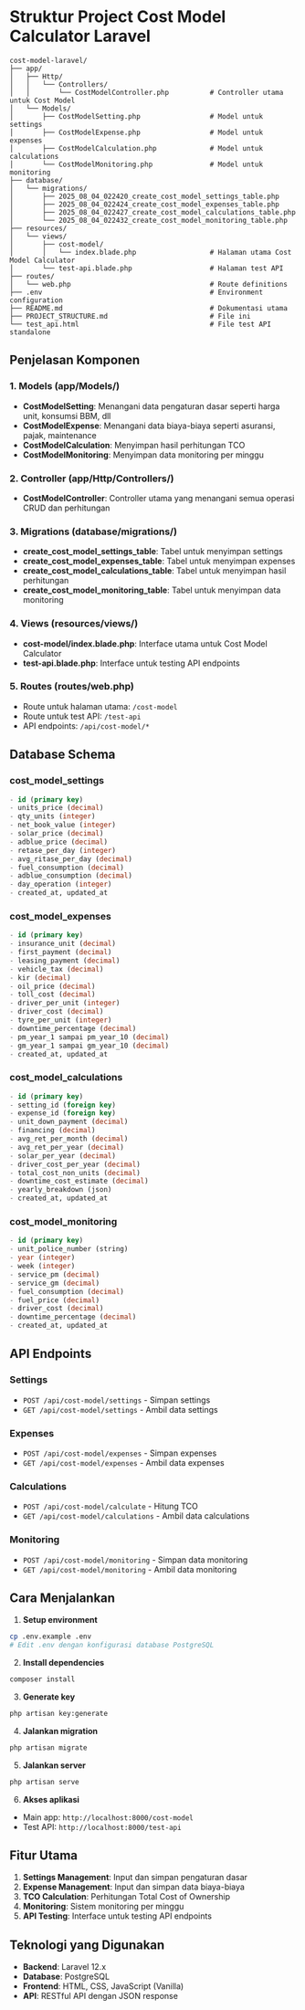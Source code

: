 # Struktur Project Cost Model Calculator Laravel

```
cost-model-laravel/
├── app/
│   ├── Http/
│   │   └── Controllers/
│   │       └── CostModelController.php          # Controller utama untuk Cost Model
│   └── Models/
│       ├── CostModelSetting.php                 # Model untuk settings
│       ├── CostModelExpense.php                 # Model untuk expenses
│       ├── CostModelCalculation.php             # Model untuk calculations
│       └── CostModelMonitoring.php              # Model untuk monitoring
├── database/
│   └── migrations/
│       ├── 2025_08_04_022420_create_cost_model_settings_table.php
│       ├── 2025_08_04_022424_create_cost_model_expenses_table.php
│       ├── 2025_08_04_022427_create_cost_model_calculations_table.php
│       └── 2025_08_04_022432_create_cost_model_monitoring_table.php
├── resources/
│   └── views/
│       ├── cost-model/
│       │   └── index.blade.php                  # Halaman utama Cost Model Calculator
│       └── test-api.blade.php                   # Halaman test API
├── routes/
│   └── web.php                                  # Route definitions
├── .env                                         # Environment configuration
├── README.md                                    # Dokumentasi utama
├── PROJECT_STRUCTURE.md                         # File ini
└── test_api.html                                # File test API standalone
```

## Penjelasan Komponen

### 1. Models (app/Models/)
- **CostModelSetting**: Menangani data pengaturan dasar seperti harga unit, konsumsi BBM, dll
- **CostModelExpense**: Menangani data biaya-biaya seperti asuransi, pajak, maintenance
- **CostModelCalculation**: Menyimpan hasil perhitungan TCO
- **CostModelMonitoring**: Menyimpan data monitoring per minggu

### 2. Controller (app/Http/Controllers/)
- **CostModelController**: Controller utama yang menangani semua operasi CRUD dan perhitungan

### 3. Migrations (database/migrations/)
- **create_cost_model_settings_table**: Tabel untuk menyimpan settings
- **create_cost_model_expenses_table**: Tabel untuk menyimpan expenses
- **create_cost_model_calculations_table**: Tabel untuk menyimpan hasil perhitungan
- **create_cost_model_monitoring_table**: Tabel untuk menyimpan data monitoring

### 4. Views (resources/views/)
- **cost-model/index.blade.php**: Interface utama untuk Cost Model Calculator
- **test-api.blade.php**: Interface untuk testing API endpoints

### 5. Routes (routes/web.php)
- Route untuk halaman utama: `/cost-model`
- Route untuk test API: `/test-api`
- API endpoints: `/api/cost-model/*`

## Database Schema

### cost_model_settings
```sql
- id (primary key)
- units_price (decimal)
- qty_units (integer)
- net_book_value (integer)
- solar_price (decimal)
- adblue_price (decimal)
- retase_per_day (integer)
- avg_ritase_per_day (decimal)
- fuel_consumption (decimal)
- adblue_consumption (decimal)
- day_operation (integer)
- created_at, updated_at
```

### cost_model_expenses
```sql
- id (primary key)
- insurance_unit (decimal)
- first_payment (decimal)
- leasing_payment (decimal)
- vehicle_tax (decimal)
- kir (decimal)
- oil_price (decimal)
- toll_cost (decimal)
- driver_per_unit (integer)
- driver_cost (decimal)
- tyre_per_unit (integer)
- downtime_percentage (decimal)
- pm_year_1 sampai pm_year_10 (decimal)
- gm_year_1 sampai gm_year_10 (decimal)
- created_at, updated_at
```

### cost_model_calculations
```sql
- id (primary key)
- setting_id (foreign key)
- expense_id (foreign key)
- unit_down_payment (decimal)
- financing (decimal)
- avg_ret_per_month (decimal)
- avg_ret_per_year (decimal)
- solar_per_year (decimal)
- driver_cost_per_year (decimal)
- total_cost_non_units (decimal)
- downtime_cost_estimate (decimal)
- yearly_breakdown (json)
- created_at, updated_at
```

### cost_model_monitoring
```sql
- id (primary key)
- unit_police_number (string)
- year (integer)
- week (integer)
- service_pm (decimal)
- service_gm (decimal)
- fuel_consumption (decimal)
- fuel_price (decimal)
- driver_cost (decimal)
- downtime_percentage (decimal)
- created_at, updated_at
```

## API Endpoints

### Settings
- `POST /api/cost-model/settings` - Simpan settings
- `GET /api/cost-model/settings` - Ambil data settings

### Expenses
- `POST /api/cost-model/expenses` - Simpan expenses
- `GET /api/cost-model/expenses` - Ambil data expenses

### Calculations
- `POST /api/cost-model/calculate` - Hitung TCO
- `GET /api/cost-model/calculations` - Ambil data calculations

### Monitoring
- `POST /api/cost-model/monitoring` - Simpan data monitoring
- `GET /api/cost-model/monitoring` - Ambil data monitoring

## Cara Menjalankan

1. **Setup environment**
```bash
cp .env.example .env
# Edit .env dengan konfigurasi database PostgreSQL
```

2. **Install dependencies**
```bash
composer install
```

3. **Generate key**
```bash
php artisan key:generate
```

4. **Jalankan migration**
```bash
php artisan migrate
```

5. **Jalankan server**
```bash
php artisan serve
```

6. **Akses aplikasi**
- Main app: `http://localhost:8000/cost-model`
- Test API: `http://localhost:8000/test-api`

## Fitur Utama

1. **Settings Management**: Input dan simpan pengaturan dasar
2. **Expense Management**: Input dan simpan data biaya-biaya
3. **TCO Calculation**: Perhitungan Total Cost of Ownership
4. **Monitoring**: Sistem monitoring per minggu
5. **API Testing**: Interface untuk testing API endpoints

## Teknologi yang Digunakan

- **Backend**: Laravel 12.x
- **Database**: PostgreSQL
- **Frontend**: HTML, CSS, JavaScript (Vanilla)
- **API**: RESTful API dengan JSON response 